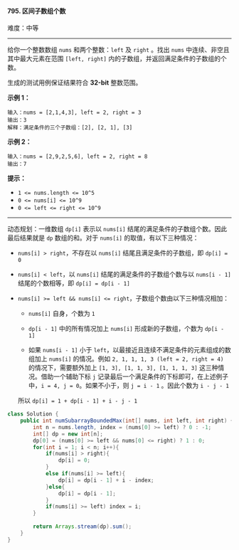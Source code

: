 #### 795. 区间子数组个数

难度：中等

---

给你一个整数数组 `nums` 和两个整数：`left` 及 `right` 。找出 `nums` 中连续、非空且其中最大元素在范围 `[left, right]` 内的子数组，并返回满足条件的子数组的个数。

生成的测试用例保证结果符合  **32-bit**  整数范围。

 **示例 1：** 

```
输入：nums = [2,1,4,3], left = 2, right = 3
输出：3
解释：满足条件的三个子数组：[2], [2, 1], [3]
```

 **示例 2：** 

```
输入：nums = [2,9,2,5,6], left = 2, right = 8
输出：7
```

 **提示：** 

*   `1 <= nums.length <= 10^5`
*   `0 <= nums[i] <= 10^9`
*   `0 <= left <= right <= 10^9`

---

动态规划：一维数组 `dp[i]` 表示以 `nums[i]` 结尾的满足条件的子数组个数。因此最后结果就是 `dp` 数组的和。对于 `nums[i]` 的取值，有以下三种情况：

- `nums[i] > right`，不存在以 `nums[i]` 结尾且满足条件的子数组，即 `dp[i] = 0`

- `nums[i] < left`，以 `nums[i]` 结尾的满足条件的子数组个数与以 `nums[i - 1]` 结尾的个数相等，即 `dp[i] = dp[i - 1]`

- `nums[i] >= left && nums[i] <= right`，子数组个数由以下三种情况相加：

  - `nums[i]` 自身，个数为 `1`

  - `dp[i - 1]` 中的所有情况加上 `nums[i]` 形成新的子数组，个数为 `dp[i - 1]`

  - 如果 `nums[i - 1]` 小于 `left`，以最接近且连续不满足条件的元素组成的数组加上 `nums[i]` 的情况。例如 `2, 1, 1, 1, 3 (left = 2, right = 4)` 的情况下，需要额外加上 `[1, 3], [1, 1, 3], [1, 1, 1, 3]` 这三种情况。借助一个辅助下标 `j` 记录最后一个满足条件的下标即可，在上述例子中，`i = 4, j = 0`。如果不小于，则 `j = i - 1` 。因此个数为 `i - j - 1`

  所以 `dp[i] = 1 + dp[i - 1] + i - j - 1`

```java
class Solution {
    public int numSubarrayBoundedMax(int[] nums, int left, int right) {
        int n = nums.length, index = (nums[0] >= left) ? 0 : -1;
        int[] dp = new int[n];
        dp[0] = (nums[0] >= left && nums[0] <= right) ? 1 : 0;
        for(int i = 1; i < n; i++){
            if(nums[i] > right){
                dp[i] = 0;
            }
            else if(nums[i] >= left){
                dp[i] = dp[i - 1] + i - index;
            }else{
                dp[i] = dp[i - 1];
            }
            if(nums[i] >= left) index = i;
        }
        
        return Arrays.stream(dp).sum();
    }
}
```